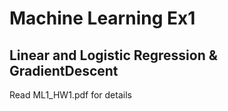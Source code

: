 # Machine Learning Ex1
## Linear and Logistic Regression & GradientDescent
Read ML1_HW1.pdf for details

